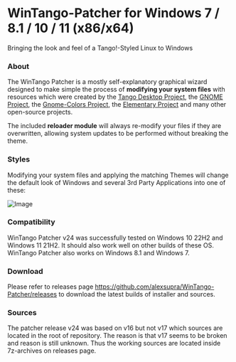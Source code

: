 # WinTango-Patcher for Windows 7 / 8.1 / 10 / 11 (x86/x64)

Bringing the look and feel of a Tango!-Styled Linux to Windows

### About

The WinTango Patcher is a mostly self-explanatory graphical wizard designed to make simple the process of **modifying your system files** with resources which were created by the [Tango Desktop Project](http://tango.freedesktop.org/Tango_Desktop_Projectheme_tango-sel.ico), the [GNOME Project](http://www.gnome.org/), the [Gnome-Colors Project](http://code.google.com/p/gnome-colors/), the [Elementary Project](http://elementaryos.org/) and many other open-source projects.

The included **reloader module** will always re-modify your files if they are overwritten, allowing system updates to be performed without breaking the theme.

### Styles

Modifying your system files and applying the matching Themes will change the default look of Windows and several 3rd Party Applications into one of these: 

![Image](https://github.com/alexsupra/WinTango-Patcher/blob/master/wiki/styles.png)

### Compatibility

WinTango Patcher v24 was successfully tested on Windows 10 22H2 and Windows 11 21H2. It should also work well on other builds of these OS.
WinTango Patcher also works on Windows 8.1 and Windows 7.

### Download

Please refer to releases page https://github.com/alexsupra/WinTango-Patcher/releases to download the latest builds of installer and sources.

### Sources

The patcher release v24 was based on v16 but not v17 which sources are located in the root of repository. The reason is that v17 seems to be broken and reason is still unknown. Thus the working sources are located inside 7z-archives on releases page.

